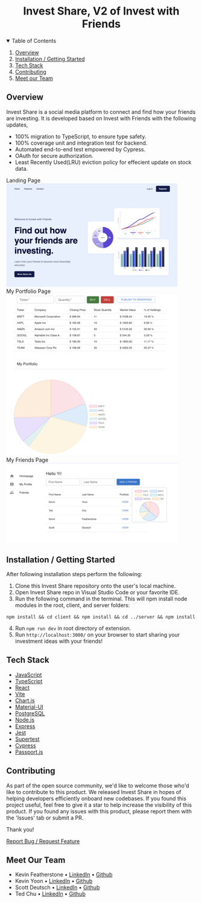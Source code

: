 
  <h1 align="center"><b>Invest Share, V2 of Invest with Friends</b></h1>

<!-- TABLE OF CONTENTS -->
<details open="open">
  <summary>Table of Contents</summary>
  <ol>
    <li><a href="#overview">Overview</a></li>
    <li><a href="#installation--getting-started">Installation / Getting Started</a></li>
    <li><a href="#tech-stack">Tech Stack</a></li>
    <li><a href="#contributing">Contributing</a></li>
    <li><a href="#meet-our-team">Meet our Team</a></li>
  </ol>
</details>

## <b>Overview</b>

<p align="left">
Invest Share is a social media platform to connect and find how your friends are investing. It is developed based on Invest with Friends with the following updates,
    <ul>
      <li>100% migration to TypeScript, to ensure type safety.</li>
      <li>100% coverage unit and integration test for backend.</li>
      <li>Automated end-to-end test empowered by Cypress.</li>
      <li>OAuth for secure authorization.</li>
      <li>Least Recently Used(LRU) eviction policy for effecient update on stock data.</li>
    </ul>
</p>
<p>
  <div>Landing Page</div>
  <img  src="https://raw.githubusercontent.com/cs-scratch-project-stkk/invest-with-friends/main/client/src/media/homepage.png" width=90% >
  <div>My Portfolio Page</div>
  <img  src="https://raw.githubusercontent.com/cs-scratch-project-stkk/invest-with-friends/main/client/src/media/my-portfolio-page.png" width=90% >
  <div>My Friends Page</div>
  <img  src="https://raw.githubusercontent.com/cs-scratch-project-stkk/invest-with-friends/main/client/src/media/friends-page.png" width=90% >
</p>

## <b>Installation / Getting Started</b>

After following installation steps perform the following:

1. Clone this Invest Share repository onto the user's local machine.
2. Open Invest Share repo in Visual Studio Code or your favorite IDE.
3. Run the following command in the terminal. This will npm install node modules in the root, client, and server folders:

```
npm install && cd client && npm install && cd ../server && npm install
```
   
4. Run `npm run dev` in root directory of extension.
5. Run `http://localhost:3000/` on your browser to start sharing your investment ideas with your friends!

## <b>Tech Stack</b>

- [JavaScript](https://www.javascript.com/)
- [TypeScript](https://www.typescriptlang.org/)
- [React](https://react.dev/)
- [Vite](https://vitejs.dev/)
- [Chart.js](https://github.com/chartjs)
- [Material-UI](https://mui.com/material-ui/)
- [PostgreSQL](https://www.postgresql.org/)
- [Node.js](https://nodejs.org)
- [Express](https://expressjs.com/)
- [Jest](https://jestjs.io/)
- [Supertest](https://github.com/ladjs/supertest)
- [Cypress](https://www.cypress.io/)
- [Passport.js](https://www.passportjs.org/)

## <b>Contributing</b>

As part of the open source community, we'd like to welcome those who'd like to contribute to this product. We released Invest Share in hopes of helping developers efficiently onboard new codebases. If you found this project useful, feel free to give it a star to help increase the visibility of this product. If you found any issues with this product, please report them with the 'Issues' tab or submit a PR.

Thank you!

  <p align="left">
      <a href="https://github.com/Invest-Share/Invest-Share/issues">Report Bug / Request Feature</a>
  </p>

## <b>Meet Our Team</b>

- Kevin Featherstone • [LinkedIn](https://www.linkedin.com/in/featherstone-kevin/) • [Github](https://github.com/kevin-featherstone)
- Kevin Yoon • [LinkedIn](https://www.linkedin.com/in/kevinjyoon/) • [Github](https://github.com/kyoon0)
- Scott Deutsch • [LinkedIn](https://www.linkedin.com/in/scott-a-deutsch/) • [Github](https://github.com/scottdeutsch40)
- Ted Chu • [LinkedIn](https://www.linkedin.com/in/tedcchu/) • [Github](https://github.com/tcchu)
